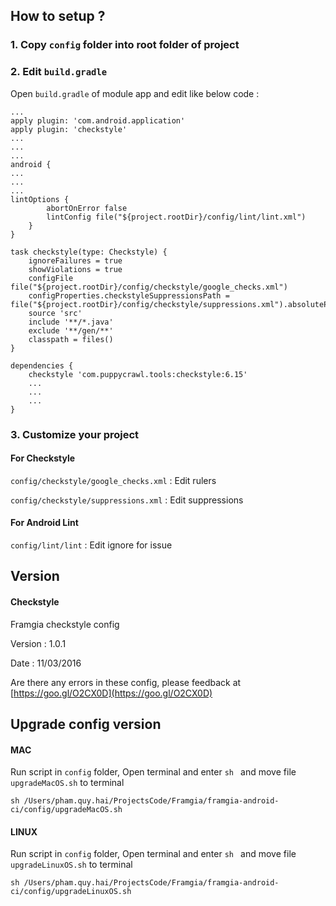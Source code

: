 ## How to setup ?

### 1. Copy `config` folder into root folder of project
### 2. Edit `build.gradle`

Open `build.gradle` of module app and edit like below code :

```
...
apply plugin: 'com.android.application'
apply plugin: 'checkstyle'
...
...
...
android {
...
...
...
lintOptions {
        abortOnError false
        lintConfig file("${project.rootDir}/config/lint/lint.xml")
    }
}

task checkstyle(type: Checkstyle) {
    ignoreFailures = true
    showViolations = true
    configFile file("${project.rootDir}/config/checkstyle/google_checks.xml")
    configProperties.checkstyleSuppressionsPath = file("${project.rootDir}/config/checkstyle/suppressions.xml").absolutePath
    source 'src'
    include '**/*.java'
    exclude '**/gen/**'
    classpath = files()
}

dependencies {
    checkstyle 'com.puppycrawl.tools:checkstyle:6.15'
    ...
    ...
    ...
}

```

### 3. Customize your project

#### For Checkstyle
`config/checkstyle/google_checks.xml` : Edit rulers

`config/checkstyle/suppressions.xml` : Edit suppressions

#### For Android Lint
`config/lint/lint` : Edit ignore for issue



## Version

#### Checkstyle

Framgia checkstyle config

Version : 1.0.1

Date : 11/03/2016

Are there any errors in these config, please feedback at [https://goo.gl/O2CX0D](https://goo.gl/O2CX0D)

## Upgrade config version

#### MAC

Run script in `config` folder, Open terminal and enter `sh ` and move file `upgradeMacOS.sh` to terminal

```
sh /Users/pham.quy.hai/ProjectsCode/Framgia/framgia-android-ci/config/upgradeMacOS.sh 
```

#### LINUX

Run script in `config` folder, Open terminal and enter `sh ` and move file `upgradeLinuxOS.sh` to terminal

```
sh /Users/pham.quy.hai/ProjectsCode/Framgia/framgia-android-ci/config/upgradeLinuxOS.sh 
```